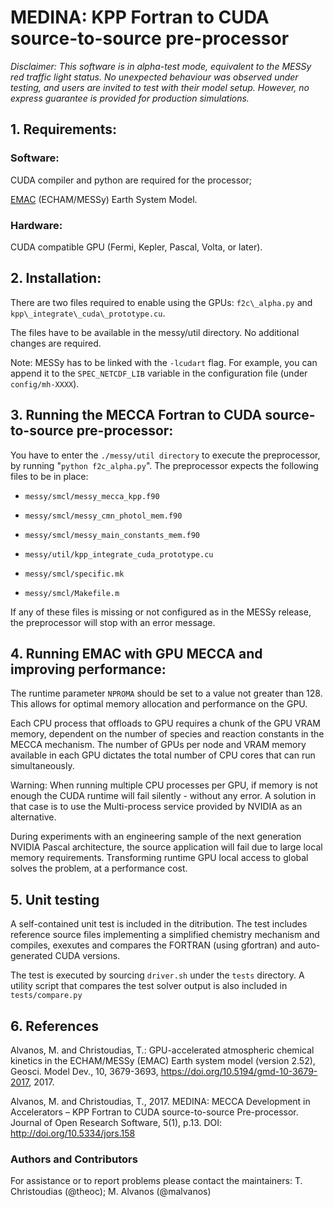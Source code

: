 # MEDINA: KPP Fortran to CUDA source-to-source pre-processor

*Disclaimer: This software is in alpha-test mode, 
equivalent to the MESSy red traffic light status.
No unexpected behaviour was observed under testing, and users are 
invited to test with their model setup. However, no express guarantee
is provided for production simulations.* 

## 1. Requirements:

### Software: 
CUDA compiler and python are required for the processor;

[EMAC](http://www.messy-interface.org/) (ECHAM/MESSy) Earth System Model.
         
### Hardware: 
 CUDA compatible GPU (Fermi, Kepler, Pascal, Volta, or later).

## 2. Installation:

There are two files required to enable using the GPUs: 
`f2c\_alpha.py`  and `kpp\_integrate\_cuda\_prototype.cu`. 

The files have to be available in the messy/util directory. 
No additional changes are required. 

Note: MESSy has to be linked with the `-lcudart` flag. 
For example, you can append it to the `SPEC_NETCDF_LIB` variable 
in the configuration file (under `config/mh-XXXX`).

## 3. Running the MECCA Fortran to CUDA source-to-source pre-processor:

You have to enter the `./messy/util directory` to execute the
preprocessor, by running "`python f2c_alpha.py`". The preprocessor expects
the following files to be in place:

*     messy/smcl/messy_mecca_kpp.f90
*     messy/smcl/messy_cmn_photol_mem.f90
*     messy/smcl/messy_main_constants_mem.f90
*     messy/util/kpp_integrate_cuda_prototype.cu
*     messy/smcl/specific.mk
*     messy/smcl/Makefile.m
 
If any of these files is missing or not configured as in the MESSy release,
the preprocessor will stop with an error message.

## 4. Running EMAC with GPU MECCA and improving performance:

The runtime parameter `NPROMA` should be set to a value not greater than 128.
This allows for optimal memory allocation and performance on the GPU.

Each CPU process that offloads to GPU requires a chunk of the GPU VRAM memory,
dependent on the number of species and reaction constants in the MECCA mechanism. 
The number of GPUs per node and VRAM memory available in each GPU dictates the
total number of CPU cores that can run simultaneously.

Warning: When running multiple CPU processes per GPU, if
memory is not enough the CUDA runtime will fail silently - without any
error. A solution in that case is to use the Multi-process service provided
by NVIDIA as an alternative.

During experiments with an engineering sample of the next generation 
NVIDIA Pascal architecture, the source application will fail due to 
large local memory requirements. Transforming runtime GPU local access to global 
solves the problem, at a performance cost.

## 5. Unit testing

A self-contained unit test is included in the ditribution. The test includes 
reference source files implementing a simplified chemistry mechanism and 
compiles, exexutes and compares the FORTRAN (using gfortran) 
and auto-generated CUDA versions.

The test is executed by sourcing `driver.sh` under the `tests` directory. 
A utility script that compares the test solver output is also included in `tests/compare.py`

## 6. References

Alvanos, M. and Christoudias, T.: GPU-accelerated atmospheric chemical kinetics in the ECHAM/MESSy (EMAC) Earth system model (version 2.52), Geosci. Model Dev., 10, 3679-3693, https://doi.org/10.5194/gmd-10-3679-2017, 2017. 

Alvanos, M. and Christoudias, T., 2017. MEDINA: MECCA Development in Accelerators – KPP Fortran to CUDA source-to-source Pre-processor. Journal of Open Research Software, 5(1), p.13. DOI: http://doi.org/10.5334/jors.158


### Authors and Contributors
For assistance or to report problems please contact the maintainers:
T. Christoudias (@theoc); M. Alvanos (@malvanos)

